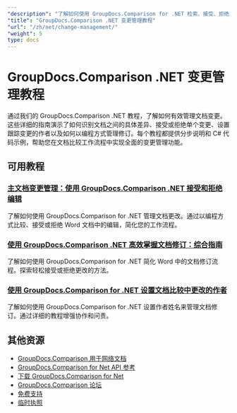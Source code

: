 ```yaml
---
"description": "了解如何使用 GroupDocs.Comparison for .NET 检索、接受、拒绝和操作文档之间检测到的更改。"
"title": "GroupDocs.Comparison .NET 变更管理教程"
"url": "/zh/net/change-management/"
"weight": 5
type: docs
---
```

# GroupDocs.Comparison .NET 变更管理教程

通过我们的 GroupDocs.Comparison .NET 教程，了解如何有效管理文档变更。这些详细的指南演示了如何识别文档之间的具体差异、接受或拒绝单个变更、设置跟踪变更的作者以及如何以编程方式管理修订。每个教程都提供分步说明和 C# 代码示例，帮助您在文档比较工作流程中实现全面的变更管理功能。

## 可用教程

### [主文档变更管理：使用 GroupDocs.Comparison .NET 接受和拒绝编辑](./groupdocs-comparison-net-accept-reject-changes/)
了解如何使用 GroupDocs.Comparison for .NET 管理文档更改。通过以编程方式比较、接受或拒绝 Word 文档中的编辑，简化您的工作流程。

### [使用 GroupDocs.Comparison .NET 高效掌握文档修订：综合指南](./groupdocs-comparison-net-document-revisions-guide/)
了解如何使用 GroupDocs.Comparison for .NET 简化 Word 中的文档修订流程。探索轻松接受或拒绝更改的方法。

### [使用 GroupDocs.Comparison for .NET 设置文档比较中更改的作者](./groupdocs-comparison-net-set-author-changes-document-comparison/)
了解如何使用 GroupDocs.Comparison for .NET 设置作者姓名来管理文档修订。通过详细的教程增强协作和问责。

## 其他资源

- [GroupDocs.Comparison 用于网络文档](https://docs.groupdocs.com/comparison/net/)
- [GroupDocs.Comparison for Net API 参考](https://reference.groupdocs.com/comparison/net/)
- [下载 GroupDocs.Comparison for Net](https://releases.groupdocs.com/comparison/net/)
- [GroupDocs.Comparison 论坛](https://forum.groupdocs.com/c/comparison)
- [免费支持](https://forum.groupdocs.com/)
- [临时执照](https://purchase.groupdocs.com/temporary-license/)